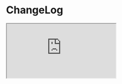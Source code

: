 # ChangeLog  <a href="https://www.eblasoft.com.tr/espocrm-extension-page/espocrm-mask-field" target="_blank" id="ext-version" data-id="63495a03a6ca8d16c"></a>

<iframe src="https://crm.eblasoft.com.tr/?entryPoint=changeLog&exId=63495a03a6ca8d16c" allowfullscreen></iframe>